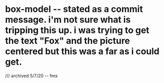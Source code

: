 # box-model -- stated as a commit message. i'm not sure what is tripping this up. i was trying to get the text "Fox" and the picture centered but this was a far as i could get.

/// archived 5/7/20 -- fms
